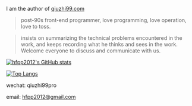 I am the author of [qiuzhi99.com](https://www.qiuzhi99.com)

> post-90s front-end programmer, love programming, love operation, love to toss.

> insists on summarizing the technical problems encountered in the work, and keeps recording what he thinks and sees in the work. Welcome everyone to discuss and communicate with us.

[![hfpp2012's GitHub stats](https://github-readme-stats.vercel.app/api?username=hfpp2012)](https://github.com/hfpp2012)

[![Top Langs](https://github-readme-stats.vercel.app/api/top-langs/?username=hfpp2012)](https://github.com/hfpp2012)

wechat: qiuzhi99pro

email: hfpp2012@gmail.com
